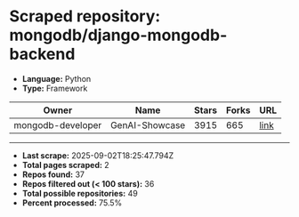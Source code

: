 # Scraped repository: mongodb/django-mongodb-backend
* **Language:** Python
* **Type:** Framework

| Owner | Name | Stars | Forks | URL |
|---|---|---|---|---|
| mongodb-developer | GenAI-Showcase | 3915 | 665 | [link](https://github.com/mongodb-developer/GenAI-Showcase) |

---
* **Last scrape:** 2025-09-02T18:25:47.794Z
* **Total pages scraped:** 2
* **Repos found:** 37
* **Repos filtered out (< 100 stars):** 36
* **Total possible repositories:** 49
* **Percent processed:** 75.5%
